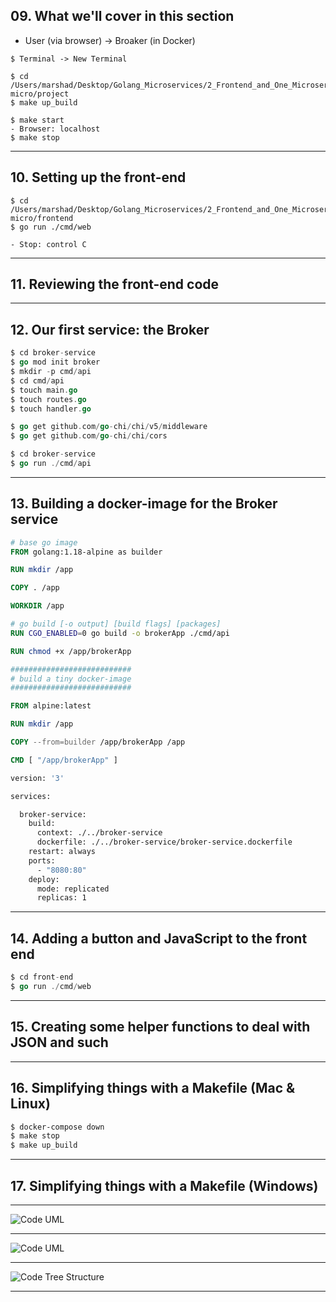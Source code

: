 ## 09. What we'll cover in this section
* User (via browser) -> Broaker (in Docker)
  
```
$ Terminal -> New Terminal

$ cd /Users/marshad/Desktop/Golang_Microservices/2_Frontend_and_One_Microservice/go-micro/project
$ make up_build

$ make start
- Browser: localhost
$ make stop
```

***

## 10. Setting up the front-end
```
$ cd /Users/marshad/Desktop/Golang_Microservices/2_Frontend_and_One_Microservice/go-micro/frontend
$ go run ./cmd/web

- Stop: control C
```

***

## 11. Reviewing the front-end code

***

## 12. Our first service: the Broker
```go
$ cd broker-service
$ go mod init broker
$ mkdir -p cmd/api
$ cd cmd/api
$ touch main.go
$ touch routes.go
$ touch handler.go
```

```go
$ go get github.com/go-chi/chi/v5/middleware
$ go get github.com/go-chi/chi/cors
```

```go
$ cd broker-service
$ go run ./cmd/api
```

***

## 13. Building a docker-image for the Broker service
```dockerfile
# base go image
FROM golang:1.18-alpine as builder

RUN mkdir /app

COPY . /app

WORKDIR /app

# go build [-o output] [build flags] [packages]
RUN CGO_ENABLED=0 go build -o brokerApp ./cmd/api

RUN chmod +x /app/brokerApp

###########################
# build a tiny docker-image
###########################

FROM alpine:latest

RUN mkdir /app

COPY --from=builder /app/brokerApp /app

CMD [ "/app/brokerApp" ]
```

```dockerfile
version: '3'

services:

  broker-service:
    build:
      context: ./../broker-service
      dockerfile: ./../broker-service/broker-service.dockerfile
    restart: always
    ports:
      - "8080:80"
    deploy:
      mode: replicated
      replicas: 1
```

***

## 14. Adding a button and JavaScript to the front end
```go
$ cd front-end
$ go run ./cmd/web
```

***

## 15. Creating some helper functions to deal with JSON and such

***

## 16. Simplifying things with a Makefile (Mac & Linux)
```dockerfile
$ docker-compose down
$ make stop
$ make up_build
```

***

## 17. Simplifying things with a Makefile (Windows)

***

![Code UML](https://github.com/muarshad01/Microservices-in-Go/blob/main/images/input-output.png)

***

![Code UML](https://github.com/muarshad01/Microservices-in-Go/blob/main/images/broker-code-uml.png)

***

![Code Tree Structure](https://github.com/muarshad01/Microservices-in-Go/blob/main/images/code_tree.png)

***
